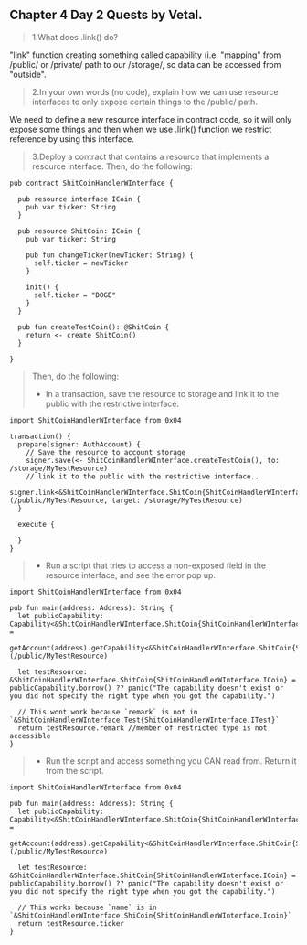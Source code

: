 ## Chapter 4 Day 2 Quests by Vetal.

>1.What does .link() do?

"link" function creating something called capability (i.e. "mapping" from /public/ or /private/ path to our /storage/, so data can be accessed from "outside".

>2.In your own words (no code), explain how we can use resource interfaces to only expose certain things to the /public/ path.

We need to define a new resource interface in contract code, so it will only expose some things and then when we use .link() function we restrict reference by using this interface. 


>3.Deploy a contract that contains a resource that implements a resource interface. Then, do the following:
```cadence
pub contract ShitCoinHandlerWInterface {

  pub resource interface ICoin {
    pub var ticker: String
  }

  pub resource ShitCoin: ICoin {
    pub var ticker: String

    pub fun changeTicker(newTicker: String) {
      self.ticker = newTicker
    }

    init() {
      self.ticker = "DOGE"
    }
  }

  pub fun createTestCoin(): @ShitCoin {
    return <- create ShitCoin()
  }

}
```
>Then, do the following:
> - In a transaction, save the resource to storage and link it to the public with the restrictive interface.
```cadence
import ShitCoinHandlerWInterface from 0x04

transaction() {
  prepare(signer: AuthAccount) {
    // Save the resource to account storage
    signer.save(<- ShitCoinHandlerWInterface.createTestCoin(), to: /storage/MyTestResource)
    // link it to the public with the restrictive interface..
    signer.link<&ShitCoinHandlerWInterface.ShitCoin{ShitCoinHandlerWInterface.ICoin}>(/public/MyTestResource, target: /storage/MyTestResource)
  }

  execute {

  }
}
```
> - Run a script that tries to access a non-exposed field in the resource interface, and see the error pop up.
```cadence
import ShitCoinHandlerWInterface from 0x04

pub fun main(address: Address): String {
  let publicCapability: Capability<&ShitCoinHandlerWInterface.ShitCoin{ShitCoinHandlerWInterface.ICoin}> =
    getAccount(address).getCapability<&ShitCoinHandlerWInterface.ShitCoin{ShitCoinHandlerWInterface.ICoin}>(/public/MyTestResource)

  let testResource: &ShitCoinHandlerWInterface.ShitCoin{ShitCoinHandlerWInterface.ICoin} = publicCapability.borrow() ?? panic("The capability doesn't exist or you did not specify the right type when you got the capability.")
  
  // This wont work because `remark` is not in `&ShitCoinHandlerWInterface.Test{ShitCoinHandlerWInterface.ITest}`
  return testResource.remark //member of restricted type is not accessible 
}
```

> - Run the script and access something you CAN read from. Return it from the script.

```cadence
import ShitCoinHandlerWInterface from 0x04

pub fun main(address: Address): String {
  let publicCapability: Capability<&ShitCoinHandlerWInterface.ShitCoin{ShitCoinHandlerWInterface.ICoin}> =
    getAccount(address).getCapability<&ShitCoinHandlerWInterface.ShitCoin{ShitCoinHandlerWInterface.ICoin}>(/public/MyTestResource)

  let testResource: &ShitCoinHandlerWInterface.ShitCoin{ShitCoinHandlerWInterface.ICoin} = publicCapability.borrow() ?? panic("The capability doesn't exist or you did not specify the right type when you got the capability.")

  // This works because `name` is in `&ShitCoinHandlerWInterface.ShiCoin{ShitCoinHandlerWInterface.Icoin}`
  return testResource.ticker 
}
```

